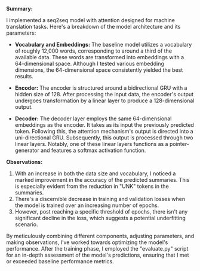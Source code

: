 
**Summary:**

I implemented a seq2seq model with attention designed for machine translation tasks. Here's a breakdown of the model architecture and its parameters:

- **Vocabulary and Embeddings:** The baseline model utilizes a vocabulary of roughly 12,000 words, corresponding to around a third of the available data. These words are transformed into embeddings with a 64-dimensional space. Although I tested various embedding dimensions, the 64-dimensional space consistently yielded the best results.

- **Encoder:** The encoder is structured around a bidirectional GRU with a hidden size of 128. After processing the input data, the encoder's output undergoes transformation by a linear layer to produce a 128-dimensional output.

- **Decoder:** The decoder layer employs the same 64-dimensional embeddings as the encoder. It takes as its input the previously predicted token. Following this, the attention mechanism's output is directed into a uni-directional GRU. Subsequently, this output is processed through two linear layers. Notably, one of these linear layers functions as a pointer-generator and features a softmax activation function.

**Observations:**

1. With an increase in both the data size and vocabulary, I noticed a marked improvement in the accuracy of the predicted summaries. This is especially evident from the reduction in "UNK" tokens in the summaries.
2. There's a discernible decrease in training and validation losses when the model is trained over an increasing number of epochs.
3. However, post reaching a specific threshold of epochs, there isn't any significant decline in the loss, which suggests a potential underfitting scenario.

By meticulously combining different components, adjusting parameters, and making observations, I've worked towards optimizing the model's performance.  After the training phase, I employed the "evaluate.py" script for an in-depth assessment of the model's predictions, ensuring that I met or exceeded baseline performance metrics.
